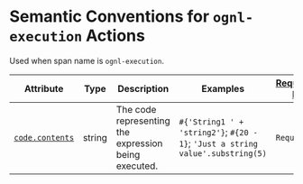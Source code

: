 # Semantic Conventions for `ognl-execution` Actions

Used when span name is `ognl-execution`.

<!-- semconv contrast.action.span.ognl-execution(full) -->
<!-- NOTE: THIS TEXT IS AUTOGENERATED. DO NOT EDIT BY HAND. -->
<!-- see templates/registry/markdown/snippet.md.j2 -->
<!-- prettier-ignore-start -->
<!-- markdownlint-capture -->
<!-- markdownlint-disable -->

| Attribute  | Type | Description  | Examples  | [Requirement Level](https://opentelemetry.io/docs/specs/semconv/general/attribute-requirement-level/) | Stability |
|---|---|---|---|---|---|
| [`code.contents`](/docs/attributes-registry/attributes.md) | string | The code representing the expression being executed. | `#{'String1 ' + 'string2'}`; `#{20 - 1}`; `'Just a string value'.substring(5)` | `Required` | ![Experimental](https://img.shields.io/badge/-experimental-blue) |

<!-- markdownlint-restore -->
<!-- prettier-ignore-end -->
<!-- END AUTOGENERATED TEXT -->
<!-- endsemconv -->
